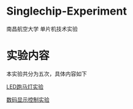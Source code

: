 # Singlechip-Experiment
南昌航空大学 单片机技术实验

# 实验内容
本实验共分为五次，具体内容如下

[LED跑马灯实验](#实验一-LED跑马灯实验)

[数码显示控制实验](#实验二LED数码显示控制实验说明)
